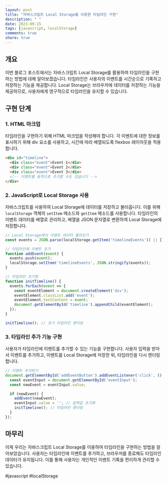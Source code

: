 ```yaml
---
layout: post
title: "자바스크립트 Local Storage를 이용한 타임라인 구현"
description: " "
date: 2023-09-15
tags: [javascript, localStorage]
comments: true
share: true
---
```


## 개요
이번 블로그 포스트에서는 자바스크립트 Local Storage를 활용하여 타임라인을 구현하는 방법에 대해 알아보겠습니다. 타임라인은 사용자의 이벤트를 시간순으로 기록하고 저장하는 기능을 제공합니다. Local Storage는 브라우저에 데이터를 저장하는 기능을 제공하므로, 사용자에게 영구적으로 타임라인을 유지할 수 있습니다.

## 구현 단계

### 1. HTML 마크업
타임라인을 구현하기 위해 HTML 마크업을 작성해야 합니다. 각 이벤트에 대한 정보를 표시하기 위해 div 요소를 사용하고, 시간에 따라 배열되도록 flexbox 레이아웃을 적용합니다.

```html
<div id="timeline">
  <div class="event">Event 1</div>
  <div class="event">Event 2</div>
  <div class="event">Event 3</div>
  <!-- 이벤트를 동적으로 추가할 수도 있습니다 -->
</div>
```

### 2. JavaScript로 Local Storage 사용
자바스크립트를 사용하여 Local Storage에 데이터를 저장하고 불러옵니다. 이를 위해 `localStorage` 객체의 `setItem` 메소드와 `getItem` 메소드를 사용합니다. 타임라인의 이벤트 데이터를 배열로 관리하고, 배열을 JSON 문자열로 변환하여 Local Storage에 저장합니다.

```javascript
// Local Storage에서 이벤트 데이터 불러오기
const events = JSON.parse(localStorage.getItem('timelineEvents')) || [];

// 타임라인에 이벤트 추가
function addEvent(event) {
  events.push(event);
  localStorage.setItem('timelineEvents', JSON.stringify(events));
}

// 타임라인 초기화
function initTimeline() {
  events.forEach(event => {
    const eventElement = document.createElement('div');
    eventElement.classList.add('event');
    eventElement.textContent = event;
    document.getElementById('timeline').appendChild(eventElement);
  });
}

initTimeline(); // 초기 타임라인 렌더링
```

### 3. 타임라인 추가 기능 구현
사용자가 타임라인에 이벤트를 추가할 수 있는 기능을 구현합니다. 사용자 입력을 받아서 이벤트를 추가하고, 이벤트를 Local Storage에 저장한 뒤, 타임라인을 다시 렌더링합니다.

```javascript
// 이벤트 추가하기
document.getElementById('addEventButton').addEventListener('click', () => {
  const eventInput = document.getElementById('eventInput');
  const newEvent = eventInput.value;

  if (newEvent) {
    addEvent(newEvent);
    eventInput.value = ''; // 입력값 초기화
    initTimeline(); // 타임라인 렌더링
  }
});
```

## 마무리
이제 우리는 자바스크립트 Local Storage를 이용하여 타임라인을 구현하는 방법을 알아보았습니다. 사용자는 타임라인에 이벤트를 추가하고, 브라우저를 종료해도 타임라인 데이터가 유지됩니다. 이를 통해 사용자는 개인적인 이벤트 기록을 편리하게 관리할 수 있습니다.

#javascript #localStorage